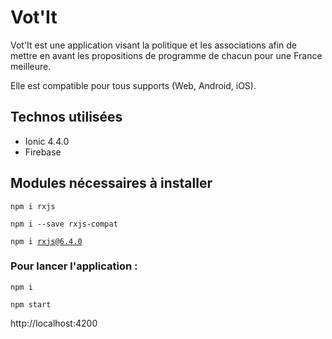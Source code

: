 # Vot'It
Vot'It est une application visant la politique et les associations afin de mettre en avant les propositions de programme de chacun pour une France meilleure.

Elle est compatible pour tous supports (Web, Android, iOS).


## Technos utilisées
- Ionic 4.4.0
- Firebase


## Modules nécessaires à installer
<code>npm i rxjs</code>

<code>npm i --save rxjs-compat</code>

<code>npm i rxjs@6.4.0</code>


### Pour lancer l'application :

<code>npm i</code>

<code>npm start</code>

http://localhost:4200
